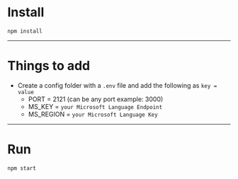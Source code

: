 # Install

`npm install`

---

# Things to add

- Create a config folder with a `.env` file and add the following as `key = value`
  - PORT = 2121 (can be any port example: 3000)
  - MS_KEY = `your Microsoft Language Endpoint`
  - MS_REGION = `your Microsoft Language Key`

---

# Run

`npm start`
